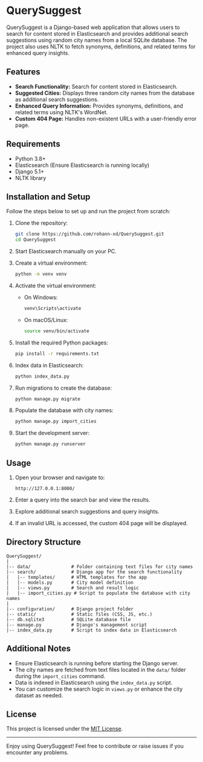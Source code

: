 # QuerySuggest

QuerySuggest is a Django-based web application that allows users to search for content stored in Elasticsearch and provides additional search suggestions using random city names from a local SQLite database. The project also uses NLTK to fetch synonyms, definitions, and related terms for enhanced query insights.

## Features

- **Search Functionality:** Search for content stored in Elasticsearch.
- **Suggested Cities:** Displays three random city names from the database as additional search suggestions.
- **Enhanced Query Information:** Provides synonyms, definitions, and related terms using NLTK's WordNet.
- **Custom 404 Page:** Handles non-existent URLs with a user-friendly error page.

## Requirements

- Python 3.8+
- Elasticsearch (Ensure Elasticsearch is running locally)
- Django 5.1+
- NLTK library

## Installation and Setup

Follow the steps below to set up and run the project from scratch:

1. Clone the repository:
   ```bash
   git clone https://github.com/rohann-xd/QuerySuggest.git
   cd QuerySuggest
   ```

2. Start Elasticsearch manually on your PC.

3. Create a virtual environment:
   ```bash
   python -m venv venv
   ```

4. Activate the virtual environment:
   - On Windows:
     ```bash
     venv\Scripts\activate
     ```
   - On macOS/Linux:
     ```bash
     source venv/bin/activate
     ```

5. Install the required Python packages:
   ```bash
   pip install -r requirements.txt
   ```

6. Index data in Elasticsearch:
   ```bash
   python index_data.py
   ```

7. Run migrations to create the database:
   ```bash
   python manage.py migrate
   ```

8. Populate the database with city names:
   ```bash
   python manage.py import_cities
   ```

9. Start the development server:
   ```bash
   python manage.py runserver
   ```

## Usage

1. Open your browser and navigate to:
   ```
   http://127.0.0.1:8000/
   ```

2. Enter a query into the search bar and view the results.

3. Explore additional search suggestions and query insights.

4. If an invalid URL is accessed, the custom 404 page will be displayed.

## Directory Structure

```
QuerySuggest/
|
|-- data/               # Folder containing text files for city names
|-- search/             # Django app for the search functionality
|   |-- templates/      # HTML templates for the app
|   |-- models.py       # City model definition
|   |-- views.py        # Search and result logic
|   |-- import_cities.py # Script to populate the database with city names
|
|-- configuration/      # Django project folder
|-- static/             # Static files (CSS, JS, etc.)
|-- db.sqlite3          # SQLite database file
|-- manage.py           # Django's management script
|-- index_data.py       # Script to index data in Elasticsearch
```

## Additional Notes

- Ensure Elasticsearch is running before starting the Django server.
- The city names are fetched from text files located in the `data/` folder during the `import_cities` command.
- Data is indexed in Elasticsearch using the `index_data.py` script.
- You can customize the search logic in `views.py` or enhance the city dataset as needed.

## License

This project is licensed under the [MIT License](LICENSE).

---

Enjoy using QuerySuggest! Feel free to contribute or raise issues if you encounter any problems.
